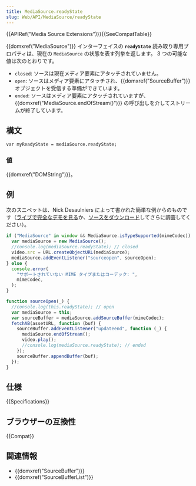 ```yaml
---
title: MediaSource.readyState
slug: Web/API/MediaSource/readyState
---
```


{{APIRef("Media Source Extensions")}}{{SeeCompatTable}}

{{domxref("MediaSource")}} インターフェイスの **`readyState`** 読み取り専用プロパティは、現在の `MediaSource` の状態を表す列挙を返します。 3 つの可能な値は次のとおりです。

- `closed`: ソースは現在メディア要素にアタッチされていません。
- `open`: ソースはメディア要素にアタッチされ、{{domxref("SourceBuffer")}} オブジェクトを受信する準備ができています。
- `ended`: ソースはメディア要素にアタッチされていますが、{{domxref("MediaSource.endOfStream()")}} の呼び出しを介してストリームが終了しています。

## 構文

```
var myReadyState = mediaSource.readyState;
```

### 値

{{domxref("DOMString")}}。

## 例

次のスニペットは、Nick Desaulniers によって書かれた簡単な例からのものです（[ライブで完全なデモを見る](http://nickdesaulniers.github.io/netfix/demo/bufferAll.html)か、[ソースをダウンロード](https://github.com/nickdesaulniers/netfix/blob/gh-pages/demo/bufferAll.html)してさらに調査してください）。

```js
if ("MediaSource" in window && MediaSource.isTypeSupported(mimeCodec)) {
  var mediaSource = new MediaSource();
  //console.log(mediaSource.readyState); // closed
  video.src = URL.createObjectURL(mediaSource);
  mediaSource.addEventListener("sourceopen", sourceOpen);
} else {
  console.error(
    "サポートされていない MIME タイプまたはコーデック: ",
    mimeCodec,
  );
}

function sourceOpen(_) {
  //console.log(this.readyState); // open
  var mediaSource = this;
  var sourceBuffer = mediaSource.addSourceBuffer(mimeCodec);
  fetchAB(assetURL, function (buf) {
    sourceBuffer.addEventListener("updateend", function (_) {
      mediaSource.endOfStream();
      video.play();
      //console.log(mediaSource.readyState); // ended
    });
    sourceBuffer.appendBuffer(buf);
  });
}
```

## 仕様

{{Specifications}}

## ブラウザーの互換性

{{Compat}}

## 関連情報

- {{domxref("SourceBuffer")}}
- {{domxref("SourceBufferList")}}
